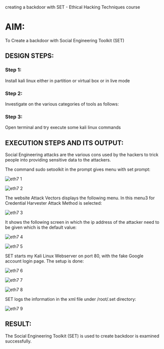 creating a backdoor with SET - Ethical Hacking Techniques course

# AIM:
To Create a backdoor with Social Engineering Toolkit (SET)

## DESIGN STEPS:

### Step 1:

Install kali linux either in partition or virtual box or in live mode


### Step 2:

Investigate on the various categories of tools as follows:

### Step 3:

Open terminal and try execute some kali linux commands

## EXECUTION STEPS AND ITS OUTPUT:
Social Engineering attacks are the various cons used by the hackers to trick people into providing sensitive data to the attackers. 

The command sudo setoolkit in the prompt gives menu with set prompt:

![eth7 1](https://github.com/Gayathriraj18/creating-a-backdoor-with-SET/assets/94154854/a42db86a-193d-4905-b778-8565836d5e71)

![eth7 2](https://github.com/Gayathriraj18/creating-a-backdoor-with-SET/assets/94154854/a439af75-1ff5-45f2-b77a-f39bbf026c6e)

The website Attack Vectors displays the following menu. In this menu3 for Credential Harvester Attack Method is selected:

![eth7 3](https://github.com/Gayathriraj18/creating-a-backdoor-with-SET/assets/94154854/9f13c2c4-314f-4fbf-b819-b005dd45ed9b)

It shows the following screen in which the ip address of the attacker need to be given which is the default value:

![eth7 4](https://github.com/Gayathriraj18/creating-a-backdoor-with-SET/assets/94154854/9a8b9c07-a034-447b-9f65-ec192e413eea)

![eth7 5](https://github.com/Gayathriraj18/creating-a-backdoor-with-SET/assets/94154854/e81f0eb4-f945-4fc8-b6f0-cf46f6e43ca5)

SET starts my Kali Linux Webserver on port 80, with the fake Google account login page. The setup is done:

![eth7 6](https://github.com/Gayathriraj18/creating-a-backdoor-with-SET/assets/94154854/355ed0aa-c3e7-4200-b4b1-00650ad63e5b)

![eth7 7](https://github.com/Gayathriraj18/creating-a-backdoor-with-SET/assets/94154854/57ac6e58-b55d-447e-ab33-738459632a49)

![eth7 8](https://github.com/Gayathriraj18/creating-a-backdoor-with-SET/assets/94154854/eb85e4ce-0280-48fc-8cdb-d94aee2e0e4c)

SET logs the information in the xml file under /root/.set directory:

![eth7 9](https://github.com/Gayathriraj18/creating-a-backdoor-with-SET/assets/94154854/4b1dde4b-8cbc-4d76-8431-d02a150cc682)


## RESULT:
The Social Engineering Toolkit (SET) is used to create backdoor is  examined successfully.

